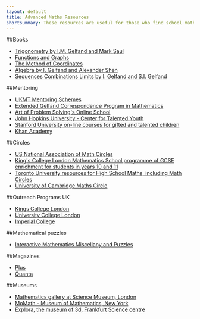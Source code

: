 ```yaml
---
layout: default
title: Advanced Maths Resources
shortsummary: These resources are useful for those who find school math too easy
---
```


##Books
* [Trigonometry by I.M. Gelfand and Mark Saul](http://www.amazon.co.uk/Trigonometry-Gelfand-Mathematical-Seminar-Series/dp/0817639144/ref=pd_sim_14_2?ie=UTF8&refRID=1VY8FAPP02GG5N9D9N3S)
* [Functions and Graphs](http://www.amazon.co.uk/Functions-Graphs-Dover-Books-Mathematics/dp/0486425649/ref=pd_sim_14_1?ie=UTF8&refRID=1JWTSGBF5ZH5ZWYYPMW4)
* [The Method of Coordinates](http://www.amazon.co.uk/The-Method-Coordinates-I-Gelfand/dp/0817635335/ref=pd_sim_14_3?ie=UTF8&refRID=0003622T8SRR1EQEZ8MG)
* [Algebra by I. Gelfand and Alexander Shen](http://www.amazon.co.uk/Algebra-I-Gelfand/dp/0817636773/ref=la_B004LRN7PI_1_1?s=books&ie=UTF8&qid=1435145292&sr=1-1)
* [Sequences Combinations Limits by I. Gelfand and S.I. Gelfand](http://www.amazon.co.uk/Sequences-Combinations-Limits-Dover-Mathematics/dp/0486425665/ref=pd_sim_14_4?ie=UTF8&refRID=0003622T8SRR1EQEZ8MG)

##Mentoring 
* [UKMT Mentoring Schemes](http://www.ukmt.org.uk/mentoring/)
* [Extended Gelfand Correspondence Program in Mathematics](http://www.egcpm.com/what-is-egcpm/)
* [Art of Problem Solving's Online School](http://www.artofproblemsolving.com/school)
* [John Hopkins University - Center for Talented Youth](http://cty.jhu.edu/ctyonline/)
* [Stanford University on-line courses for gifted and talented children](https://giftedandtalented.com/)
* [Khan Academy](https://www.khanacademy.org/)

##Circles
* [US National Association of Math Circles](http://www.mathcircles.org/)
* [King's College London Mathematics School programme of GCSE enrichment for students in years 10 and 11](http://www.kcl.ac.uk/mathsschool/Outreach/For-Students/Enrichment-for-pupils.aspx)
* [Toronto University resources for High School Maths, including Math Circles](http://www.math.toronto.edu/cms/school-math/)
* [University of Cambridge Maths Circle](http://www.maths.cam.ac.uk/about/community/mathscircle/)

##Outreach Programs UK
* [Kings College London](http://www.kcl.ac.uk/study/ug/wp/Our-Activities/KPlus/KPlus.aspx)
* [University College London](https://www.ucl.ac.uk/phys/news/physics-events-publications/science_centre)
* [Imperial College](http://www3.imperial.ac.uk/outreach/activities/stem) 

##Mathematical puzzles
* [Interactive Mathematics Miscellany and Puzzles](http://www.cut-the-knot.org/)


##Magazines
* [Plus](https://plus.maths.org/content/)
* [Quanta](https://www.quantamagazine.org/)

##Museums
* [Mathematics gallery at Science Museum, London](http://www.sciencemuseum.org.uk/visitmuseum/new_galleries/mathematics_gallery.aspx)
* [MoMath - Museum of Mathematics, New York](http://momath.org/)
* [Explora, the museum of 3d, Frankfurt Science centre](http://www.exploramuseum.de/)

